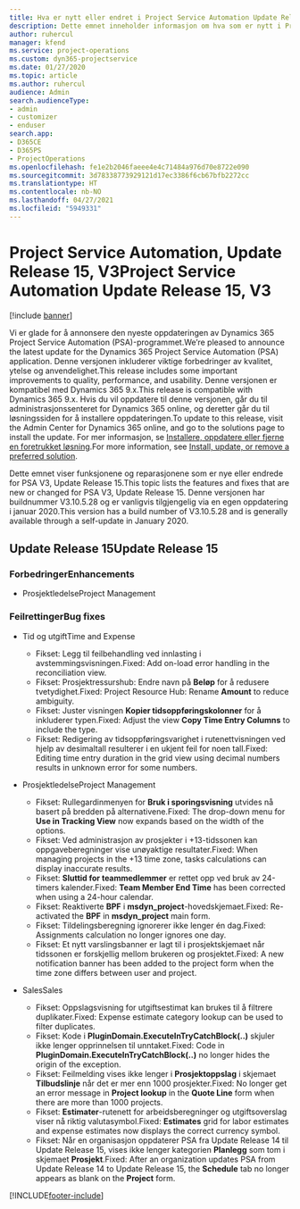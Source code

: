 ```yaml
---
title: Hva er nytt eller endret i Project Service Automation Update Release 15, V3
description: Dette emnet inneholder informasjon om hva som er nytt i Project Service Automation Update Release 15, V3.
author: ruhercul
manager: kfend
ms.service: project-operations
ms.custom: dyn365-projectservice
ms.date: 01/27/2020
ms.topic: article
ms.author: ruhercul
audience: Admin
search.audienceType:
- admin
- customizer
- enduser
search.app:
- D365CE
- D365PS
- ProjectOperations
ms.openlocfilehash: fe1e2b2046faeee4e4c71484a976d70e8722e090
ms.sourcegitcommit: 3d78338773929121d17ec3386f6cb67bfb2272cc
ms.translationtype: HT
ms.contentlocale: nb-NO
ms.lasthandoff: 04/27/2021
ms.locfileid: "5949331"
---
```

# <a name="project-service-automation-update-release-15-v3"></a><span data-ttu-id="335ea-103">Project Service Automation, Update Release 15, V3</span><span class="sxs-lookup"><span data-stu-id="335ea-103">Project Service Automation Update Release 15, V3</span></span>

[!include [banner](../includes/psa-now-project-operations.md)]

<span data-ttu-id="335ea-104">Vi er glade for å annonsere den nyeste oppdateringen av Dynamics 365 Project Service Automation (PSA)-programmet.</span><span class="sxs-lookup"><span data-stu-id="335ea-104">We’re pleased to announce the latest update for the Dynamics 365 Project Service Automation (PSA) application.</span></span> <span data-ttu-id="335ea-105">Denne versjonen inkluderer viktige forbedringer av kvalitet, ytelse og anvendelighet.</span><span class="sxs-lookup"><span data-stu-id="335ea-105">This release includes some important improvements to quality, performance, and usability.</span></span> <span data-ttu-id="335ea-106">Denne versjonen er kompatibel med Dynamics 365 9.x.</span><span class="sxs-lookup"><span data-stu-id="335ea-106">This release is compatible with Dynamics 365 9.x.</span></span> <span data-ttu-id="335ea-107">Hvis du vil oppdatere til denne versjonen, går du til administrasjonssenteret for Dynamics 365 online, og deretter går du til løsningssiden for å installere oppdateringen.</span><span class="sxs-lookup"><span data-stu-id="335ea-107">To update to this release, visit the Admin Center for Dynamics 365 online, and go to the solutions page to install the update.</span></span> <span data-ttu-id="335ea-108">For mer informasjon, se [Installere, oppdatere eller fjerne en foretrukket løsning](/power-platform/admin/install-remove-preferred-solution).</span><span class="sxs-lookup"><span data-stu-id="335ea-108">For more information, see [Install, update, or remove a preferred solution](/power-platform/admin/install-remove-preferred-solution).</span></span>

<span data-ttu-id="335ea-109">Dette emnet viser funksjonene og reparasjonene som er nye eller endrede for PSA V3, Update Release 15.</span><span class="sxs-lookup"><span data-stu-id="335ea-109">This topic lists the features and fixes that are new or changed for PSA V3, Update Release 15.</span></span> <span data-ttu-id="335ea-110">Denne versjonen har buildnummer V3.10.5.28 og er vanligvis tilgjengelig via en egen oppdatering i januar 2020.</span><span class="sxs-lookup"><span data-stu-id="335ea-110">This version has a build number of V3.10.5.28 and is generally available through a self-update in January 2020.</span></span>

## <a name="update-release-15"></a><span data-ttu-id="335ea-111">Update Release 15</span><span class="sxs-lookup"><span data-stu-id="335ea-111">Update Release 15</span></span> 

### <a name="enhancements"></a><span data-ttu-id="335ea-112">Forbedringer</span><span class="sxs-lookup"><span data-stu-id="335ea-112">Enhancements</span></span>

- <span data-ttu-id="335ea-113">Prosjektledelse</span><span class="sxs-lookup"><span data-stu-id="335ea-113">Project Management</span></span>

### <a name="bug-fixes"></a><span data-ttu-id="335ea-114">Feilrettinger</span><span class="sxs-lookup"><span data-stu-id="335ea-114">Bug fixes</span></span>

- <span data-ttu-id="335ea-115">Tid og utgift</span><span class="sxs-lookup"><span data-stu-id="335ea-115">Time and Expense</span></span>

  - <span data-ttu-id="335ea-116">Fikset: Legg til feilbehandling ved innlasting i avstemmingsvisningen.</span><span class="sxs-lookup"><span data-stu-id="335ea-116">Fixed: Add on-load error handling in the reconciliation view.</span></span>
  - <span data-ttu-id="335ea-117">Fikset: Prosjektressurshub: Endre navn på **Beløp** for å redusere tvetydighet.</span><span class="sxs-lookup"><span data-stu-id="335ea-117">Fixed: Project Resource Hub: Rename **Amount** to reduce ambiguity.</span></span>
  - <span data-ttu-id="335ea-118">Fikset: Juster visningen **Kopier tidsoppføringskolonner** for å inkluderer typen.</span><span class="sxs-lookup"><span data-stu-id="335ea-118">Fixed: Adjust the view **Copy Time Entry Columns** to include the type.</span></span>
  - <span data-ttu-id="335ea-119">Fikset: Redigering av tidsoppføringsvarighet i rutenettvisningen ved hjelp av desimaltall resulterer i en ukjent feil for noen tall.</span><span class="sxs-lookup"><span data-stu-id="335ea-119">Fixed: Editing time entry duration in the grid view using decimal numbers results in unknown error for some numbers.</span></span>

- <span data-ttu-id="335ea-120">Prosjektledelse</span><span class="sxs-lookup"><span data-stu-id="335ea-120">Project Management</span></span>

  - <span data-ttu-id="335ea-121">Fikset: Rullegardinmenyen for **Bruk i sporingsvisning** utvides nå basert på bredden på alternativene.</span><span class="sxs-lookup"><span data-stu-id="335ea-121">Fixed: The drop-down menu for **Use in Tracking View** now expands based on the width of the options.</span></span>
  - <span data-ttu-id="335ea-122">Fikset: Ved administrasjon av prosjekter i +13-tidssonen kan oppgaveberegninger vise unøyaktige resultater.</span><span class="sxs-lookup"><span data-stu-id="335ea-122">Fixed: When managing projects in the +13 time zone, tasks calculations can display inaccurate results.</span></span>
  - <span data-ttu-id="335ea-123">Fikset: **Sluttid for teammedlemmer** er rettet opp ved bruk av 24-timers kalender.</span><span class="sxs-lookup"><span data-stu-id="335ea-123">Fixed: **Team Member End Time** has been corrected when using a 24-hour calendar.</span></span>
  - <span data-ttu-id="335ea-124">Fikset: Reaktiverte **BPF** i **msdyn_project**-hovedskjemaet.</span><span class="sxs-lookup"><span data-stu-id="335ea-124">Fixed: Re-activated the **BPF** in **msdyn_project** main form.</span></span>
  - <span data-ttu-id="335ea-125">Fikset: Tildelingsberegning ignorerer ikke lenger én dag.</span><span class="sxs-lookup"><span data-stu-id="335ea-125">Fixed: Assignments calculation no longer ignores one day.</span></span>
  - <span data-ttu-id="335ea-126">Fikset: Et nytt varslingsbanner er lagt til i prosjektskjemaet når tidssonen er forskjellig mellom brukeren og prosjektet.</span><span class="sxs-lookup"><span data-stu-id="335ea-126">Fixed: A new notification banner has been added to the project form when the time zone differs between user and project.</span></span>

- <span data-ttu-id="335ea-127">Sales</span><span class="sxs-lookup"><span data-stu-id="335ea-127">Sales</span></span>

  - <span data-ttu-id="335ea-128">Fikset: Oppslagsvisning for utgiftsestimat kan brukes til å filtrere duplikater.</span><span class="sxs-lookup"><span data-stu-id="335ea-128">Fixed: Expense estimate category lookup can be used to filter duplicates.</span></span>
  - <span data-ttu-id="335ea-129">Fikset: Kode i **PluginDomain.ExecuteInTryCatchBlock(..)** skjuler ikke lenger opprinnelsen til unntaket.</span><span class="sxs-lookup"><span data-stu-id="335ea-129">Fixed: Code in **PluginDomain.ExecuteInTryCatchBlock(..)** no longer hides the origin of the exception.</span></span>
  - <span data-ttu-id="335ea-130">Fikset: Feilmelding vises ikke lenger i **Prosjektoppslag** i skjemaet **Tilbudslinje** når det er mer enn 1000 prosjekter.</span><span class="sxs-lookup"><span data-stu-id="335ea-130">Fixed: No longer get an error message in **Project lookup** in the **Quote Line** form when there are more than 1000 projects.</span></span>
  - <span data-ttu-id="335ea-131">Fikset: **Estimater**-rutenett for arbeidsberegninger og utgiftsoverslag viser nå riktig valutasymbol.</span><span class="sxs-lookup"><span data-stu-id="335ea-131">Fixed: **Estimates** grid for labor estimates and expense estimates now displays the correct currency symbol.</span></span>
  - <span data-ttu-id="335ea-132">Fikset: Når en organisasjon oppdaterer PSA fra Update Release 14 til Update Release 15, vises ikke lenger kategorien **Planlegg** som tom i skjemaet **Prosjekt**.</span><span class="sxs-lookup"><span data-stu-id="335ea-132">Fixed: After an organization updates PSA from Update Release 14 to Update Release 15, the **Schedule** tab no longer appears as blank on the **Project** form.</span></span>


[!INCLUDE[footer-include](../includes/footer-banner.md)]